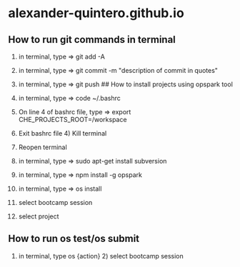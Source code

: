 # alexander-quintero.github.io
## How to run git commands in terminal 
1) in terminal, type => git add -A 
2) in terminal, type => git commit -m "description of commit in quotes" 
3) in terminal, type => git push ## How to install projects using opspark tool 

1) in terminal, type => code ~/.bashrc 
2) On line 4 of bashrc file, type => export CHE_PROJECTS_ROOT=/workspace 
3) Exit bashrc file 4) Kill terminal 
5) Reopen terminal
6) in terminal, type => sudo apt-get install subversion 
7) in terminal, type => npm install -g opspark 
8) in terminal, type => os install 
9) select bootcamp session 
10) select project 
## How to run os test/os submit 

1) in terminal, type os {action} 2) select bootcamp session